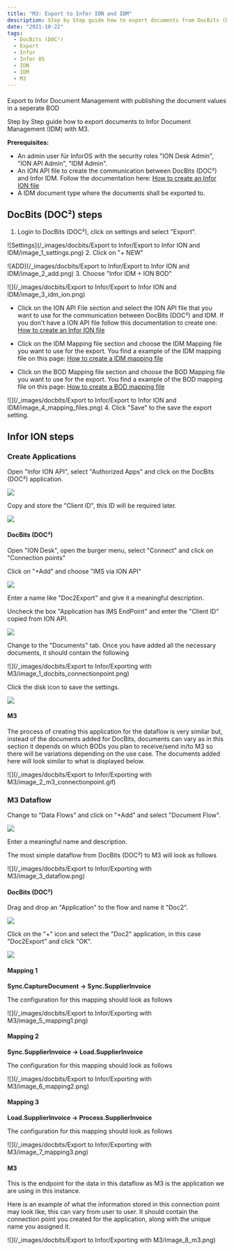```yaml
---
title: "M3: Export to Infor ION and IDM"
description: Step by Step guide how to export documents from DocBits (DOC²) to Infor Document Management (IDM) with pM3.
date: "2021-10-22"
tags:
  - DocBits (DOC²)
  - Export
  - Infor
  - Infor OS
  - ION
  - IDM
  - M3
---
```


####
Export to Infor Document Management with publishing the document values in a seperate BOD

Step by Step guide how to export documents to Infor Document Management (IDM) with M3.

**Prerequisites:**

- An admin user für InforOS with the security roles "ION Desk Admin", "ION API Admin", "IDM Admin".
- An ION API file to create the communication between DocBits (DOC²) and Infor IDM. Follow the documentation here: [How to create an Infor ION file](/docbits/export/create-a-infor-ion-file/)
- A IDM document type where the documents shall be exported to.

## DocBits (DOC²) steps

1. Login to DocBits (DOC²), click on settings and select "Export".

![Settings](/_images/docbits/Export to Infor/Export to Infor ION and IDM/image_1_settings.png)
2. Click on "+ NEW"

![ADD](/_images/docbits/Export to Infor/Export to Infor ION and IDM/image_2_add.png)
3. Choose "Infor IDM + ION BOD"

![](/_images/docbits/Export to Infor/Export to Infor ION and IDM/image_3_idm_ion.png)

- Click on the ION API File section and select the ION API file that you want to use for the communication between DocBits (DOC²) and IDM. If you don't have a ION API file follow this documentation to create one: [How to create an Infor ION file](/docbits/export/create-a-infor-ion-file/)

- Click on the IDM Mapping file section and choose the IDM Mapping file you want to use for the export. You find a example of the IDM mapping file on this page: [How to create a IDM mapping file](/docbits/export/how-to-create-a-idm-mapping-file/)

- Click on the BOD Mapping file section and choose the BOD Mapping file you want to use for the export. You find a example of the BOD mapping file on this page: [How to create a BOD mapping file](/docbits/export/how-to-create-a-bod-mapping-file/)

![](/_images/docbits/Export to Infor/Export to Infor ION and IDM/image_4_mapping_files.png)
4. Click "Save" to the save the export setting.

## Infor ION steps

### Create Applications

Open "Infor ION API", select "Authorized Apps" and click on the DocBits (DOC²) application.

![](/_images/docbits/image-35.png)

Copy and store the "Client ID", this ID will be required later.

![](/_images/docbits/image-36.png)

#### DocBits (DOC²)

Open "ION Desk", open the burger menu, select "Connect" and click on "Connection points"

Click on "+Add" and choose "IMS via ION API"

![](/_images/docbits/image-37.png)

Enter a name like "Doc2Export" and give it a meaningful description.

Uncheck the box "Application has IMS EndPoint" and enter the "Client ID" copied from ION API.

![](/_images/docbits/image-39-1024x438.png)

Change to the "Documents" tab. Once you have added all the necessary documents, it should contain the following

![](/_images/docbits/Export to Infor/Exporting with M3/image_1_docbits_connectionpoint.png)

Click the disk icon to save the settings.

![](/_images/docbits/image-41.png)

#### M3

The process of creating this application for the dataflow is very similar but, instead of the documents added for DocBits, documents can vary as in this section it depends on which BODs you plan to receive/send in/to M3 so there will be variations depending on the use case. The documents added here will look similar to what is displayed below.

![](/_images/docbits/Export to Infor/Exporting with M3/image_2_m3_connectionpoint.gif)

### M3 Dataflow

Change to "Data Flows" and click on "+Add" and select "Document Flow".

![](/_images/docbits/image-43.png)

Enter a meaningful name and description.

The most simple dataflow from DocBits (DOC²) to M3 will look as follows

![](/_images/docbits/Export to Infor/Exporting with M3/image_3_dataflow.png)

#### DocBits (DOC²)

Drag and drop an "Application" to the flow and name it "Doc2".

![](/_images/docbits/image-44.png)

Click on the "+" icon and select the "Doc2" application, in this case "Doc2Export" and click "OK".

![](/_images/docbits/image-45.png)

#### Mapping 1

**Sync.CaptureDocument → Sync.SupplierInvoice**

The configuration for this mapping should look as follows

![](/_images/docbits/Export to Infor/Exporting with M3/image_5_mapping1.png)

#### Mapping 2 

**Sync.SupplierInvoice → Load.SupplierInvoice**

The configuration for this mapping should look as follows

![](/_images/docbits/Export to Infor/Exporting with M3/image_6_mapping2.png)

#### Mapping 3 

**Load.SupplierInvoice → Process.SupplierInvoice**

The configuration for this mapping should look as follows

![](/_images/docbits/Export to Infor/Exporting with M3/image_7_mapping3.png)

####  M3

This is the endpoint for the data in this dataflow as M3 is the application we are using in this instance.

Here is an example of what the information stored in this connection point may look like, this can vary from user to user. It should contain the connection point you created for the application, along with the unique name you assigned it.

![](/_images/docbits/Export to Infor/Exporting with M3/image_8_m3.png)